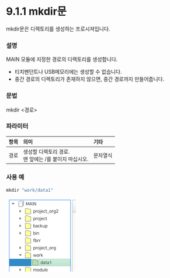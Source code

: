 ﻿# 9.1.1 mkdir문

mkdir문은 디렉토리를 생성하는 프로시져입니다.

### 설명

MAIN 모듈에 지정한 경로의 디렉토리를 생성합니다.

- 티치펜던트나 USB메모리에는 생성할 수 없습니다.
- 중간 경로의 디렉토리가 존재하지 않으면, 중간 경로까지 만들어줍니다.

### 문법

mkdir &lt;경로&gt;

### 파라미터

<table>
  <thead>
    <tr>
      <th style="text-align:left">항목</th>
      <th style="text-align:left">의미</th>
      <th style="text-align:left">기타</th>
    </tr>
  </thead>
  <tbody>
    <tr>
      <td style="text-align:left">경로</td>
      <td style="text-align:left">
        생성할 디렉토리 경로.<br>
        맨 앞에는 /를 붙이지 마십시오.
      </td>
      <td style="text-align:left">문자열식</td>
    </tr>
  </tbody>
</table>

### 사용 예

```python
mkdir "work/data1"
```

![](../../_assets/mkdir.png)

